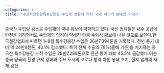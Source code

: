 ```yaml
---
categories: i
title: "주간시장동향특수강봉강 수입재 영향력 약화 국내 메이커 판매망 다지기"
---
```

중국산 수입량 감소로 수입재의 국내 위상이 약화하고 있다. 국산 업체들은 내수 공급에 만전을 기하면서도 수입재의 입김이 약해진 만큼 수익성 확보에 나설 것으로 보인다.한국철강협회에 따르면 1~8월 특수강봉강 수입은 36만7,394톤을 기록했다. 전년 동기 대비 약 24만6천톤, 40.1% 감소했다. 특히 전체 수출의 78%(올해 기준)를 차지하는 중국산 특수강봉강 누적 수입은 28만7,289톤으로 전년 동기 대비 45.5% 급감했다.이는 중국 당국의 환경 규제 강화와 주요 도시의 코로나 방역 차원 봉쇄 조치, 현지 업계의 자체 감산
